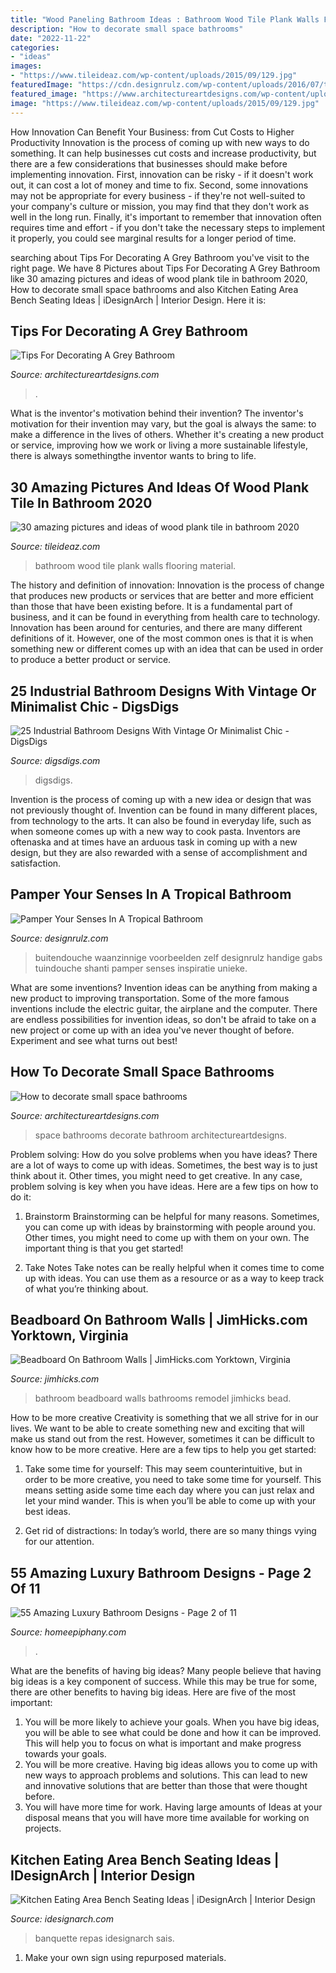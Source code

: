 ```yaml
---
title: "Wood Paneling Bathroom Ideas : Bathroom Wood Tile Plank Walls Flooring Material"
description: "How to decorate small space bathrooms"
date: "2022-11-22"
categories:
- "ideas"
images:
- "https://www.tileideaz.com/wp-content/uploads/2015/09/129.jpg"
featuredImage: "https://cdn.designrulz.com/wp-content/uploads/2016/07/tropical-bathroom-designrulz-6.jpg"
featured_image: "https://www.architectureartdesigns.com/wp-content/uploads/2013/03/ArchitectureArtDesigns-82.jpeg"
image: "https://www.tileideaz.com/wp-content/uploads/2015/09/129.jpg"
---
```



How Innovation Can Benefit Your Business: from Cut Costs to Higher Productivity
Innovation is the process of coming up with new ways to do something. It can help businesses cut costs and increase productivity, but there are a few considerations that businesses should make before implementing innovation. First, innovation can be risky - if it doesn't work out, it can cost a lot of money and time to fix. Second, some innovations may not be appropriate for every business - if they're not well-suited to your company's culture or mission, you may find that they don't work as well in the long run. Finally, it's important to remember that innovation often requires time and effort - if you don't take the necessary steps to implement it properly, you could see marginal results for a longer period of time.

	

		
searching about Tips For Decorating A Grey Bathroom you've visit to the right page. We have 8 Pictures about Tips For Decorating A Grey Bathroom like 30 amazing pictures and ideas of wood plank tile in bathroom 2020, How to decorate small space bathrooms and also Kitchen Eating Area Bench Seating Ideas | iDesignArch | Interior Design. Here it is:
		
    
## Tips For Decorating A Grey Bathroom

<img loading=lazy src="https://www.architectureartdesigns.com/wp-content/uploads/2021/03/6-12.jpg" onerror="this.onerror=null;this.src='https://tse2.mm.bing.net/th?id=OIP.Y_2iJT-DrlmARQ3YrFz30AHaKg&amp;pid=15.1';" alt="Tips For Decorating A Grey Bathroom">

_Source: architectureartdesigns.com_

>. 

	

What is the inventor's motivation behind their invention?
The inventor's motivation for their invention may vary, but the goal is always the same: to make a difference in the lives of others. Whether it's creating a new product or service, improving how we work or living a more sustainable lifestyle, there is always somethingthe inventor wants to bring to life.

    
## 30 Amazing Pictures And Ideas Of Wood Plank Tile In Bathroom 2020

<img loading=lazy src="https://www.tileideaz.com/wp-content/uploads/2015/09/129.jpg" onerror="this.onerror=null;this.src='https://tse1.mm.bing.net/th?id=OIP.VdGEzd0IGlpqWNcp9PQJegHaLG&amp;pid=15.1';" alt="30 amazing pictures and ideas of wood plank tile in bathroom 2020">

_Source: tileideaz.com_

>bathroom wood tile plank walls flooring material. 

	

The history and definition of innovation:
Innovation is the process of change that produces new products or services that are better and more efficient than those that have been existing before. It is a fundamental part of business, and it can be found in everything from health care to technology. Innovation has been around for centuries, and there are many different definitions of it. However, one of the most common ones is that it is when something new or different comes up with an idea that can be used in order to produce a better product or service.

    
## 25 Industrial Bathroom Designs With Vintage Or Minimalist Chic - DigsDigs

<img loading=lazy src="https://www.digsdigs.com/photos/striking-industrial-bathroom-designs-26-554x738.jpg" onerror="this.onerror=null;this.src='https://tse1.mm.bing.net/th?id=OIP.kIodefdWlAWo8AckJ6cepQHaJ3&amp;pid=15.1';" alt="25 Industrial Bathroom Designs With Vintage Or Minimalist Chic - DigsDigs">

_Source: digsdigs.com_

>digsdigs. 

	

Invention is the process of coming up with a new idea or design that was not previously thought of. Invention can be found in many different places, from technology to the arts. It can also be found in everyday life, such as when someone comes up with a new way to cook pasta. Inventors are oftenaska and at times have an arduous task in coming up with a new design, but they are also rewarded with a sense of accomplishment and satisfaction.

    
## Pamper Your Senses In A Tropical Bathroom

<img loading=lazy src="https://cdn.designrulz.com/wp-content/uploads/2016/07/tropical-bathroom-designrulz-6.jpg" onerror="this.onerror=null;this.src='https://tse4.mm.bing.net/th?id=OIP.QVfyqLScPHozCMrzdsJc5wHaLH&amp;pid=15.1';" alt="Pamper Your Senses In A Tropical Bathroom">

_Source: designrulz.com_

>buitendouche waanzinnige voorbeelden zelf designrulz handige gabs tuindouche shanti pamper senses inspiratie unieke. 

	

What are some inventions?
Invention ideas can be anything from making a new product to improving transportation. Some of the more famous inventions include the electric guitar, the airplane and the computer. There are endless possibilities for invention ideas, so don't be afraid to take on a new project or come up with an idea you've never thought of before. Experiment and see what turns out best!

    
## How To Decorate Small Space Bathrooms

<img loading=lazy src="https://www.architectureartdesigns.com/wp-content/uploads/2013/03/ArchitectureArtDesigns-82.jpeg" onerror="this.onerror=null;this.src='https://tse4.mm.bing.net/th?id=OIP.nWlP0Cr1Ix_F9VphvIXh0QHaJ3&amp;pid=15.1';" alt="How to decorate small space bathrooms">

_Source: architectureartdesigns.com_

>space bathrooms decorate bathroom architectureartdesigns. 

	

Problem solving: How do you solve problems when you have ideas?
There are a lot of ways to come up with ideas. Sometimes, the best way is to just think about it. Other times, you might need to get creative. In any case, problem solving is key when you have ideas. Here are a few tips on how to do it:
1. Brainstorm
Brainstorming can be helpful for many reasons. Sometimes, you can come up with ideas by brainstorming with people around you. Other times, you might need to come up with them on your own. The important thing is that you get started!

2. Take Notes
Take notes can be really helpful when it comes time to come up with ideas. You can use them as a resource or as a way to keep track of what you’re thinking about.

    
## Beadboard On Bathroom Walls | JimHicks.com Yorktown, Virginia

<img loading=lazy src="http://www.jimhicks.com/wp-content/uploads/bathroom-remodel-beadboard-norfolk.jpg" onerror="this.onerror=null;this.src='https://tse1.mm.bing.net/th?id=OIP.BxLnsgikonMf0cT8KEUJUAHaM1&amp;pid=15.1';" alt="Beadboard On Bathroom Walls | JimHicks.com Yorktown, Virginia">

_Source: jimhicks.com_

>bathroom beadboard walls bathrooms remodel jimhicks bead. 

	

How to be more creative
Creativity is something that we all strive for in our lives. We want to be able to create something new and exciting that will make us stand out from the rest. However, sometimes it can be difficult to know how to be more creative. Here are a few tips to help you get started:
1. Take some time for yourself: This may seem counterintuitive, but in order to be more creative, you need to take some time for yourself. This means setting aside some time each day where you can just relax and let your mind wander. This is when you’ll be able to come up with your best ideas.

2. Get rid of distractions: In today’s world, there are so many things vying for our attention.

    
## 55 Amazing Luxury Bathroom Designs - Page 2 Of 11

<img loading=lazy src="https://homeepiphany.com/wp-content/uploads/2015/08/55-Amazing-Luxury-Bathroom-Designs-10.jpg" onerror="this.onerror=null;this.src='https://tse4.mm.bing.net/th?id=OIP.bp0idwumgVKiVvFm-LekhgHaGL&amp;pid=15.1';" alt="55 Amazing Luxury Bathroom Designs - Page 2 of 11">

_Source: homeepiphany.com_

>. 

	

What are the benefits of having big ideas?
Many people believe that having big ideas is a key component of success. While this may be true for some, there are other benefits to having big ideas. Here are five of the most important: 
1. You will be more likely to achieve your goals. When you have big ideas, you will be able to see what could be done and how it can be improved. This will help you to focus on what is important and make progress towards your goals. 
2. You will be more creative. Having big ideas allows you to come up with new ways to approach problems and solutions. This can lead to new and innovative solutions that are better than those that were thought before. 
3. You will have more time for work. Having large amounts of Ideas at your disposal means that you will have more time available for working on projects.

    
## Kitchen Eating Area Bench Seating Ideas | IDesignArch | Interior Design

<img loading=lazy src="https://www.idesignarch.com/wp-content/uploads/Kitchen-Bench-Seating-Ideas_6.jpg" onerror="this.onerror=null;this.src='https://tse4.mm.bing.net/th?id=OIP.KqzhTnYrlITF4JWcxoBIUgHaLH&amp;pid=15.1';" alt="Kitchen Eating Area Bench Seating Ideas | iDesignArch | Interior Design">

_Source: idesignarch.com_

>banquette repas idesignarch sais. 

	

1. Make your own sign using repurposed materials.


